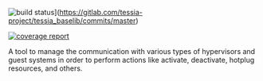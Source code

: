 <!--
Copyright 2016, 2017 IBM Corp.

Licensed under the Apache License, Version 2.0 (the "License");
you may not use this file except in compliance with the License.
You may obtain a copy of the License at

   http://www.apache.org/licenses/LICENSE-2.0

Unless required by applicable law or agreed to in writing, software
distributed under the License is distributed on an "AS IS" BASIS,
WITHOUT WARRANTIES OR CONDITIONS OF ANY KIND, either express or implied.
See the License for the specific language governing permissions and
limitations under the License.
-->
![build status](https://gitlab.com/tessia-project/tessia_baselib/badges/master/build.svg)](https://gitlab.com/tessia-project/tessia_baselib/commits/master)

[![coverage report](https://gitlab.com/tessia-project/tessia_baselib/badges/master/coverage.svg?job=unittest)](https://gitlab.com/tessia-project/tessia_baselib/commits/master)

A tool to manage the communication with various types of hypervisors and guest systems in order to perform actions like activate, deactivate, hotplug resources, and others.

